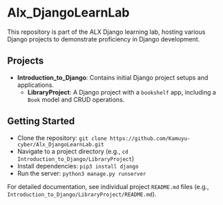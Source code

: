 # Alx_DjangoLearnLab
This repository is part of the ALX Django learning lab, hosting various Django projects to demonstrate proficiency in Django development.

## Projects
- **Introduction_to_Django**: Contains initial Django project setups and applications.
  - **LibraryProject**: A Django project with a `bookshelf` app, including a `Book` model and CRUD operations.

## Getting Started
- Clone the repository: `git clone https://github.com/Kamuyu-cyber/Alx_DjangoLearnLab.git`
- Navigate to a project directory (e.g., `cd Introduction_to_Django/LibraryProject`)
- Install dependencies: `pip3 install django`
- Run the server: `python3 manage.py runserver`

For detailed documentation, see individual project `README.md` files (e.g., `Introduction_to_Django/LibraryProject/README.md`).
